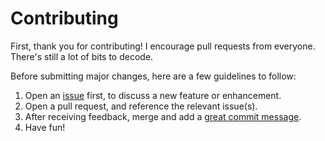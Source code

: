 # Contributing

First, thank you for contributing! I encourage pull requests from everyone.
There's still a lot of bits to decode.

Before submitting major changes, here are a few guidelines to follow:

1. Open an [issue][issues] first, to discuss a new feature or enhancement.
1. Open a pull request, and reference the relevant issue(s).
1. After receiving feedback, merge and add a [great commit message][message].
1. Have fun!

[issues]: https://github.com/nokka/d2s/issues
[prs]: https://github.com/nokka/d2s/pulls
[message]: http://tbaggery.com/2008/04/19/a-note-about-git-commit-messages.html
